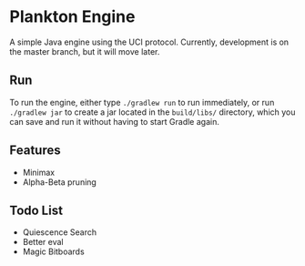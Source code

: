 # Plankton Engine
A simple Java engine using the UCI protocol. Currently, development is on the master branch, but it will move later.

## Run
To run the engine, either type `./gradlew run` to run immediately, or run `./gradlew jar` to create a jar located in the `build/libs/` directory, which you can save and run it without having to start Gradle again.

## Features
 - Minimax
 - Alpha-Beta pruning

## Todo List
 - Quiescence Search
 - Better eval
 - Magic Bitboards
